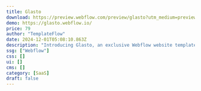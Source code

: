 ```yaml
---
title: Glasto
download: https://preview.webflow.com/preview/glasto?utm_medium=preview_link&utm_source=designer&utm_content=glasto&preview=e27e99d8997f9852bf51a5c00e5e0d63&workflow=preview
demo: https://glasto.webflow.io/
price: 79
author: "TemplateFlow"
date: 2024-12-01T05:08:10.863Z
description: "Introducing Glasto, an exclusive Webflow website template designed specifically for SaaS websites. Choose from 4 homepage variations and 22 complete SaaS pages, allowing you to create a website that perfectly represents your brand."
ssg: ["Webflow"]
css: []
ui: []
cms: []
category: [SaaS]
draft: false
---
```

